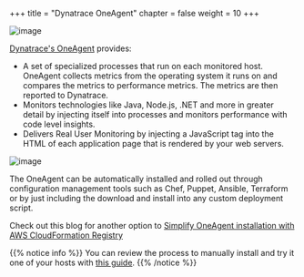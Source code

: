 +++
title = "Dynatrace OneAgent"
chapter = false
weight = 10
+++

![image](/images/florian.png)

[Dynatrace's OneAgent](https://www.dynatrace.com/support/help/setup-and-configuration/dynatrace-oneagent/) provides:

* A set of specialized processes that run on each monitored host. OneAgent collects metrics from the operating system it runs on and compares the metrics to performance metrics. The metrics are then reported to Dynatrace.
* Monitors technologies like Java, Node.js, .NET and more in greater detail by injecting itself into processes and monitors performance with code level insights.
* Delivers Real User Monitoring by injecting a JavaScript tag into the HTML of each application page that is rendered by your web servers.

![image](/images/dt-oneagent.png)

The OneAgent can be automatically installed and rolled out through configuration management tools such as Chef, Puppet, Ansible, Terraform or by just including the download and install into any custom deployment script.

Check out this blog for another option to [Simplify OneAgent installation with AWS CloudFormation Registry](https://www.dynatrace.com/news/blog/simplify-oneagent-installation-with-aws-cloudformation-registry/)

{{% notice info %}}
You can review the process to manually install and try it one of your hosts with [this guide](http://AWS-modernize-workshop.alliances.dynatracelabs.com/120_more.html).
{{% /notice %}}